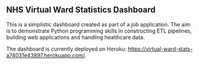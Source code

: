 ## NHS Virtual Ward Statistics Dashboard

This is a simplistic dashboard created as part of a job application. The aim is to demonstrate Python programming skills in constructing ETL pipelines, building web applications and handling healthcare data. 

The dashboard is currently deployed on Heroku: https://virtual-ward-stats-a74031e43897.herokuapp.com/. 
